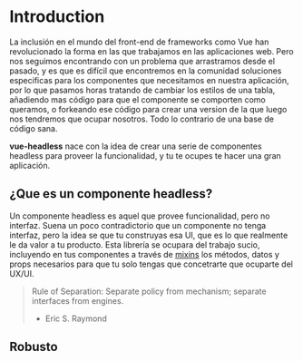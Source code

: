 # Introduction

La inclusión en el mundo del front-end de frameworks como Vue han revolucionado la forma en las que trabajamos en las aplicaciones web. Pero nos seguimos encontrando con un problema que arrastramos desde el pasado, y es que es difícil que encontremos en la comunidad soluciones especificas para los componentes que necesitamos en nuestra aplicación, por lo que pasamos horas tratando de cambiar los estilos de una tabla, añadiendo mas código para que el componente se comporten como queramos, o forkeando ese código para crear una version de la que luego nos tendremos que ocupar nosotros. Todo lo contrario de una base de código sana.

**vue-headless** nace con la idea de crear una serie de componentes headless para proveer la funcionalidad, y tu te ocupes te hacer una gran aplicación.

## ¿Que es un componente headless?

Un componente headless es aquel que provee funcionalidad, pero no interfaz. Suena un poco contradictorio que un componente no tenga interfaz, pero la idea se que tu construyas esa UI, que es lo que realmente le da valor a tu producto. Esta librería se ocupara del trabajo sucio, incluyendo en tus componentes a través de [mixins](https://es.vuejs.org/v2/guide/mixins.html) los métodos, datos y props necesarios para que tu solo tengas que concetrarte que ocuparte del UX/UI.

> Rule of Separation: Separate policy from mechanism; separate interfaces from engines.
> - Eric S. Raymond

## Robusto